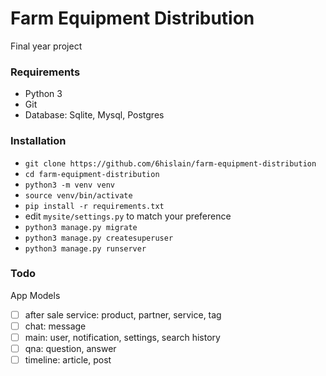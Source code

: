 # Farm Equipment Distribution

Final year project

### Requirements

- Python 3
- Git
- Database: Sqlite, Mysql, Postgres

### Installation

- `git clone https://github.com/6hislain/farm-equipment-distribution`
- `cd farm-equipment-distribution`
- `python3 -m venv venv`
- `source venv/bin/activate`
- `pip install -r requirements.txt`
- edit `mysite/settings.py` to match your preference
- `python3 manage.py migrate`
- `python3 manage.py createsuperuser`
- `python3 manage.py runserver`

### Todo

App Models

- [ ] after sale service: product, partner, service, tag
- [ ] chat: message
- [ ] main: user, notification, settings, search history
- [ ] qna: question, answer
- [ ] timeline: article, post
